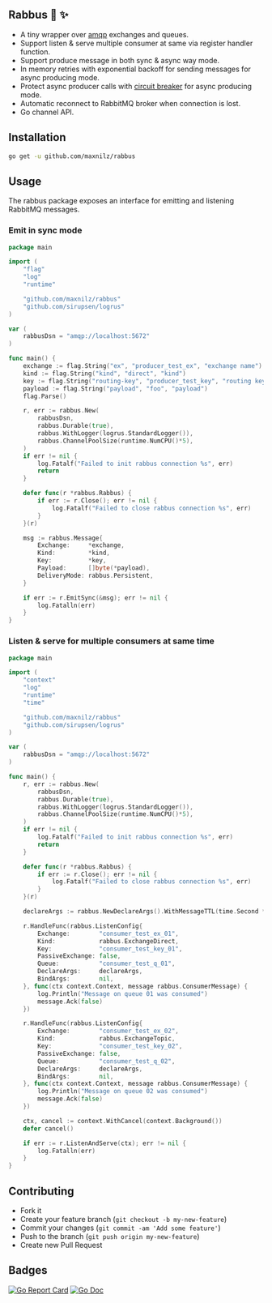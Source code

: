 ## Rabbus 🚌 ✨

* A tiny wrapper over [amqp](https://github.com/streadway/amqp) exchanges and queues.
* Support listen & serve multiple consumer at same via register handler function.
* Support produce message in both sync & async way mode.
* In memory retries with exponential backoff for sending messages for async producing mode.
* Protect async producer calls with [circuit breaker](https://github.com/sony/gobreaker) for async producing mode.
* Automatic reconnect to RabbitMQ broker when connection is lost.
* Go channel API.

## Installation
```bash
go get -u github.com/maxnilz/rabbus
```

## Usage
The rabbus package exposes an interface for emitting and listening RabbitMQ messages.

### Emit in sync mode
```go
package main

import (
	"flag"
	"log"
	"runtime"

	"github.com/maxnilz/rabbus"
	"github.com/sirupsen/logrus"
)

var (
	rabbusDsn = "amqp://localhost:5672"
)

func main() {
	exchange := flag.String("ex", "producer_test_ex", "exchange name")
	kind := flag.String("kind", "direct", "kind")
	key := flag.String("routing-key", "producer_test_key", "routing key")
	payload := flag.String("payload", "foo", "payload")
	flag.Parse()

	r, err := rabbus.New(
		rabbusDsn,
		rabbus.Durable(true),
		rabbus.WithLogger(logrus.StandardLogger()),
		rabbus.ChannelPoolSize(runtime.NumCPU()*5),
	)
	if err != nil {
		log.Fatalf("Failed to init rabbus connection %s", err)
		return
	}

	defer func(r *rabbus.Rabbus) {
		if err := r.Close(); err != nil {
			log.Fatalf("Failed to close rabbus connection %s", err)
		}
	}(r)

	msg := rabbus.Message{
		Exchange:     *exchange,
		Kind:         *kind,
		Key:          *key,
		Payload:      []byte(*payload),
		DeliveryMode: rabbus.Persistent,
	}

	if err := r.EmitSync(&msg); err != nil {
		log.Fatalln(err)
	}
}
```

### Listen & serve for multiple consumers at same time
```go
package main

import (
	"context"
	"log"
	"runtime"
	"time"

	"github.com/maxnilz/rabbus"
	"github.com/sirupsen/logrus"
)

var (
	rabbusDsn = "amqp://localhost:5672"
)

func main() {
	r, err := rabbus.New(
		rabbusDsn,
		rabbus.Durable(true),
		rabbus.WithLogger(logrus.StandardLogger()),
		rabbus.ChannelPoolSize(runtime.NumCPU()*5),
	)
	if err != nil {
		log.Fatalf("Failed to init rabbus connection %s", err)
		return
	}

	defer func(r *rabbus.Rabbus) {
		if err := r.Close(); err != nil {
			log.Fatalf("Failed to close rabbus connection %s", err)
		}
	}(r)

	declareArgs := rabbus.NewDeclareArgs().WithMessageTTL(time.Second * 120)

	r.HandleFunc(rabbus.ListenConfig{
		Exchange:        "consumer_test_ex_01",
		Kind:            rabbus.ExchangeDirect,
		Key:             "consumer_test_key_01",
		PassiveExchange: false,
		Queue:           "consumer_test_q_01",
		DeclareArgs:     declareArgs,
		BindArgs:        nil,
	}, func(ctx context.Context, message rabbus.ConsumerMessage) {
		log.Println("Message on queue 01 was consumed")
		message.Ack(false)
	})

	r.HandleFunc(rabbus.ListenConfig{
		Exchange:        "consumer_test_ex_02",
		Kind:            rabbus.ExchangeTopic,
		Key:             "consumer_test_key_02",
		PassiveExchange: false,
		Queue:           "consumer_test_q_02",
		DeclareArgs:     declareArgs,
		BindArgs:        nil,
	}, func(ctx context.Context, message rabbus.ConsumerMessage) {
		log.Println("Message on queue 02 was consumed")
		message.Ack(false)
	})

	ctx, cancel := context.WithCancel(context.Background())
	defer cancel()

	if err := r.ListenAndServe(ctx); err != nil {
		log.Fatalln(err)
	}
}
```

## Contributing
- Fork it
- Create your feature branch (`git checkout -b my-new-feature`)
- Commit your changes (`git commit -am 'Add some feature'`)
- Push to the branch (`git push origin my-new-feature`)
- Create new Pull Request

## Badges

[![Go Report Card](https://goreportcard.com/badge/github.com/maxnilz/rabbus)](https://goreportcard.com/report/github.com/maxnilz/rabbus)
[![Go Doc](https://godoc.org/github.com/maxnilz/rabbus?status.svg)](https://godoc.org/github.com/maxnilz/rabbus)

